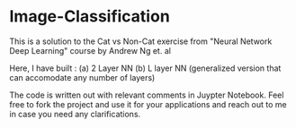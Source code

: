# Image-Classification

This is a solution to the Cat vs Non-Cat exercise from "Neural Network Deep Learning" course by Andrew Ng et. al

Here, I have built :
(a) 2 Layer NN
(b) L layer NN (generalized version that can accomodate any number of layers)

The code is written out with relevant comments in Juypter Notebook. Feel free to fork the project and use it for your applications and reach out to me in case you need any clarifications.
